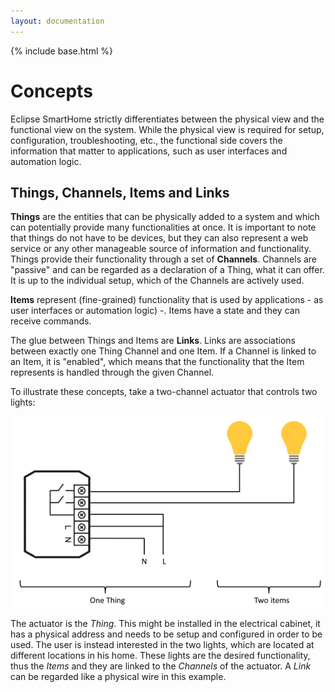 ```yaml
---
layout: documentation
---
```


{% include base.html %}

# Concepts

Eclipse SmartHome strictly differentiates between the physical view and the functional view on the system.
While the physical view is required for setup, configuration, troubleshooting, etc., the functional side covers the information that matter to applications, such as user interfaces and automation logic.

## Things, Channels, Items and Links

**Things** are the entities that can be physically added to a system and which can potentially provide many functionalities at once. It is important to note that things do not have to be devices, but they can also represent a web service or any other manageable source of information and functionality.
Things provide their functionality through a set of **Channels**. Channels are "passive" and can be regarded as a declaration of a Thing, what it can offer. It is up to the individual setup, which of the Channels are actively used.

**Items** represent (fine-grained) functionality that is used by applications - as user interfaces or automation logic) -. Items have a state and they can receive commands.

The glue between Things and Items are **Links**. Links are associations between exactly one Thing Channel and one Item.
If a Channel is linked to an Item, it is "enabled", which means that the functionality that the Item represents is handled through the given Channel.

To illustrate these concepts, take a two-channel actuator that controls two lights:

![](images/thing-devices-1.png)

The actuator is the _Thing_. This might be installed in the electrical cabinet, it has a physical address and needs to be setup and configured in order to be used.
The user is instead interested in the two lights, which are located at different locations in his home. These lights are the desired functionality, thus the _Items_ and they are linked to the _Channels_ of the actuator.
A _Link_ can be regarded like a physical wire in this example.





